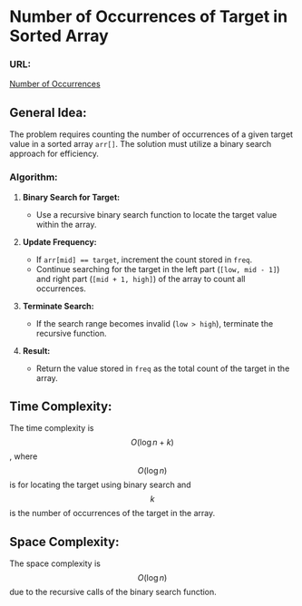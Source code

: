 # Number of Occurrences of Target in Sorted Array

### URL:
[Number of Occurrences](https://www.geeksforgeeks.org/problems/number-of-occurrence2259/1?utm_source=youtube&utm_medium=collab_striver_ytdescription&utm_campaign=number-of-occurrence)

## General Idea:

The problem requires counting the number of occurrences of a given target value in a sorted array `arr[]`. The solution must utilize a binary search approach for efficiency.

### Algorithm:

1. **Binary Search for Target:**
   - Use a recursive binary search function to locate the target value within the array.

2. **Update Frequency:**
   - If `arr[mid] == target`, increment the count stored in `freq`.
   - Continue searching for the target in the left part (`[low, mid - 1]`) and right part (`[mid + 1, high]`) of the array to count all occurrences.

3. **Terminate Search:**
   - If the search range becomes invalid (`low > high`), terminate the recursive function.

4. **Result:**
   - Return the value stored in `freq` as the total count of the target in the array.

## Time Complexity:

The time complexity is $$O(\log n + k)$$, where $$O(\log n)$$ is for locating the target using binary search and $$k$$ is the number of occurrences of the target in the array.

## Space Complexity:

The space complexity is $$O(\log n)$$ due to the recursive calls of the binary search function.
